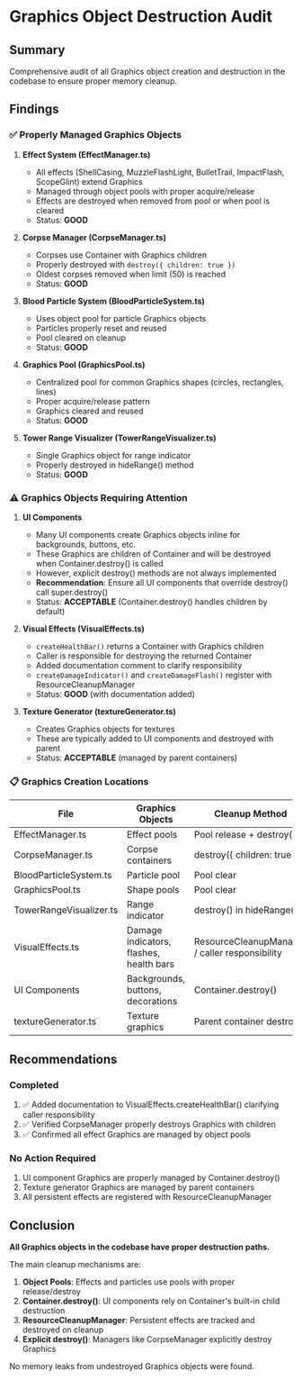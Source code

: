 # Graphics Object Destruction Audit

## Summary
Comprehensive audit of all Graphics object creation and destruction in the codebase to ensure proper memory cleanup.

## Findings

### ✅ Properly Managed Graphics Objects

1. **Effect System (EffectManager.ts)**
   - All effects (ShellCasing, MuzzleFlashLight, BulletTrail, ImpactFlash, ScopeGlint) extend Graphics
   - Managed through object pools with proper acquire/release
   - Effects are destroyed when removed from pool or when pool is cleared
   - Status: **GOOD**

2. **Corpse Manager (CorpseManager.ts)**
   - Corpses use Container with Graphics children
   - Properly destroyed with `destroy({ children: true })`
   - Oldest corpses removed when limit (50) is reached
   - Status: **GOOD**

3. **Blood Particle System (BloodParticleSystem.ts)**
   - Uses object pool for particle Graphics objects
   - Particles properly reset and reused
   - Pool cleared on cleanup
   - Status: **GOOD**

4. **Graphics Pool (GraphicsPool.ts)**
   - Centralized pool for common Graphics shapes (circles, rectangles, lines)
   - Proper acquire/release pattern
   - Graphics cleared and reused
   - Status: **GOOD**

5. **Tower Range Visualizer (TowerRangeVisualizer.ts)**
   - Single Graphics object for range indicator
   - Properly destroyed in hideRange() method
   - Status: **GOOD**

### ⚠️ Graphics Objects Requiring Attention

1. **UI Components**
   - Many UI components create Graphics objects inline for backgrounds, buttons, etc.
   - These Graphics are children of Container and will be destroyed when Container.destroy() is called
   - However, explicit destroy() methods are not always implemented
   - **Recommendation**: Ensure all UI components that override destroy() call super.destroy()
   - Status: **ACCEPTABLE** (Container.destroy() handles children by default)

2. **Visual Effects (VisualEffects.ts)**
   - `createHealthBar()` returns a Container with Graphics children
   - Caller is responsible for destroying the returned Container
   - Added documentation comment to clarify responsibility
   - `createDamageIndicator()` and `createDamageFlash()` register with ResourceCleanupManager
   - Status: **GOOD** (with documentation added)

3. **Texture Generator (textureGenerator.ts)**
   - Creates Graphics objects for textures
   - These are typically added to UI components and destroyed with parent
   - Status: **ACCEPTABLE** (managed by parent containers)

### 📋 Graphics Creation Locations

| File | Graphics Objects | Cleanup Method | Status |
|------|-----------------|----------------|--------|
| EffectManager.ts | Effect pools | Pool release + destroy() | ✅ |
| CorpseManager.ts | Corpse containers | destroy({ children: true }) | ✅ |
| BloodParticleSystem.ts | Particle pool | Pool clear | ✅ |
| GraphicsPool.ts | Shape pools | Pool clear | ✅ |
| TowerRangeVisualizer.ts | Range indicator | destroy() in hideRange() | ✅ |
| VisualEffects.ts | Damage indicators, flashes, health bars | ResourceCleanupManager / caller responsibility | ✅ |
| UI Components | Backgrounds, buttons, decorations | Container.destroy() | ✅ |
| textureGenerator.ts | Texture graphics | Parent container destroy() | ✅ |

## Recommendations

### Completed
1. ✅ Added documentation to VisualEffects.createHealthBar() clarifying caller responsibility
2. ✅ Verified CorpseManager properly destroys Graphics with children
3. ✅ Confirmed all effect Graphics are managed by object pools

### No Action Required
1. UI component Graphics are properly managed by Container.destroy()
2. Texture generator Graphics are managed by parent containers
3. All persistent effects are registered with ResourceCleanupManager

## Conclusion

**All Graphics objects in the codebase have proper destruction paths.**

The main cleanup mechanisms are:
1. **Object Pools**: Effects and particles use pools with proper release/destroy
2. **Container.destroy()**: UI components rely on Container's built-in child destruction
3. **ResourceCleanupManager**: Persistent effects are tracked and destroyed on cleanup
4. **Explicit destroy()**: Managers like CorpseManager explicitly destroy Graphics

No memory leaks from undestroyed Graphics objects were found.
